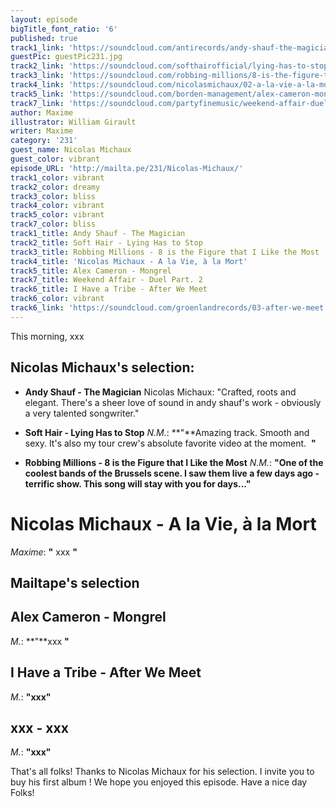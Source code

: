 ```yaml
---
layout: episode
bigTitle_font_ratio: '6'
published: true
track1_link: 'https://soundcloud.com/antirecords/andy-shauf-the-magician'
guestPic: guestPic231.jpg
track2_link: 'https://soundcloud.com/softhairofficial/lying-has-to-stop-single'
track3_link: 'https://soundcloud.com/robbing-millions/8-is-the-figure-that-i-like-the-most'
track4_link: 'https://soundcloud.com/nicolasmichaux/02-a-la-vie-a-la-mort'
track5_link: 'https://soundcloud.com/borden-management/alex-cameron-mongrel'
track7_link: 'https://soundcloud.com/partyfinemusic/weekend-affair-duel-part-2'
author: Maxime
illustrator: William Girault
writer: Maxime
category: '231'
guest_name: Nicolas Michaux
guest_color: vibrant
episode_URL: 'http://mailta.pe/231/Nicolas-Michaux/'
track1_color: vibrant
track2_color: dreamy
track3_color: bliss
track4_color: vibrant
track5_color: vibrant
track7_color: bliss
track1_title: Andy Shauf - The Magician
track2_title: Soft Hair - Lying Has to Stop
track3_title: Robbing Millions - 8 is the Figure that I Like the Most
track4_title: 'Nicolas Michaux - A la Vie, à la Mort'
track5_title: Alex Cameron - Mongrel
track7_title: Weekend Affair - Duel Part. 2
track6_title: I Have a Tribe - After We Meet
track6_color: vibrant
track6_link: 'https://soundcloud.com/groenlandrecords/03-after-we-meet'
---
```

<p id="introduction">This morning, xxx  </p>
 
## Nicolas Michaux's selection:

- **Andy Shauf - The Magician**
Nicolas Michaux: "Crafted, roots and elegant. There's a sheer love of sound in andy shauf's work - obviously a very talented songwriter."

- **Soft Hair - Lying Has to Stop**
_N.M._: **"**Amazing track. Smooth and sexy. It's also my tour crew's absolute favorite video at the moment.  **"**

- **Robbing Millions - 8 is the Figure that I Like the Most**
_N.M._: **"**One of the coolest bands of the Brussels scene. I saw them live a few days ago - terrific show. This song will stay with you for days...**"**



# Nicolas Michaux - A la Vie, à la Mort
_Maxime_: **"** xxx **"**

## Mailtape's selection

## Alex Cameron - Mongrel
_M._: **"**xxx **"**

## I Have a Tribe - After We Meet
_M._: **"**xxx**"**

## xxx - xxx
_M._: **"**xxx**"**

<p id="outroduction">That's all folks! Thanks to Nicolas Michaux for his selection. I invite you to buy his first album ! We hope you enjoyed this episode. Have a nice day Folks!</p>